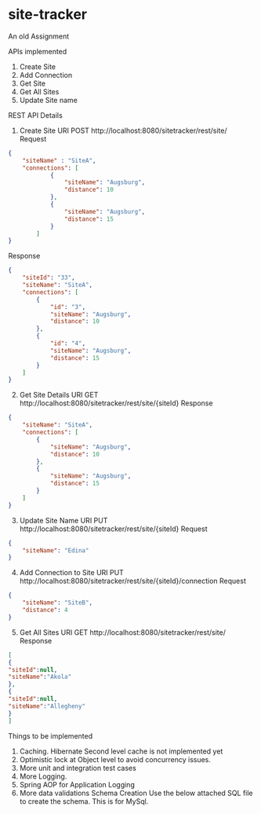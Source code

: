 # site-tracker
An old Assignment

APIs implemented
1. Create Site
2. Add Connection
3. Get Site
4. Get All Sites
5. Update Site name

REST API Details
1. Create Site
URI
POST	http://localhost:8080/sitetracker/rest/site/
Request
```json
{
    "siteName" : "SiteA",
    "connections": [
            {
                "siteName": "Augsburg",
                "distance": 10
            },
            {
                "siteName": "Augsburg",
                "distance": 15
            }            
        ]
}
```
Response
```json
{
    "siteId": "33",
    "siteName": "SiteA",
    "connections": [
        {
            "id": "3",
            "siteName": "Augsburg",
            "distance": 10
        },
        {
            "id": "4",
            "siteName": "Augsburg",
            "distance": 15
        }
    ]
}
```

2. Get Site Details
URI
	GET	http://localhost:8080/sitetracker/rest/site/{siteId}
Response
```json
{
    "siteName": "SiteA",
    "connections": [
        {
            "siteName": "Augsburg",
            "distance": 10
        },
        {
            "siteName": "Augsburg",
            "distance": 15
        }
    ]
}
```

3. Update Site Name
URI
	PUT	http://localhost:8080/sitetracker/rest/site/{siteId}
Request
```json
{
    "siteName": "Edina"
}
```

4. Add Connection to Site
URI
PUT 	http://localhost:8080/sitetracker/rest/site/{siteId}/connection
Request
```json
{
    "siteName": "SiteB",
    "distance": 4
}
```
5. Get All Sites
URI
GET	http://localhost:8080/sitetracker/rest/site/
Response
```json
[
{
"siteId":null,
"siteName":"Akola"
},
{
"siteId":null,
"siteName":"Allegheny"
}
]
```
Things to be implemented
1. Caching. Hibernate Second level cache is not implemented yet
2. Optimistic lock at Object level to avoid concurrency issues.
3. More unit and integration test cases
4. More Logging.
5. Spring AOP for Application Logging
6. More data validations
Schema Creation
Use the below attached SQL file to create the schema. This is for MySql.

